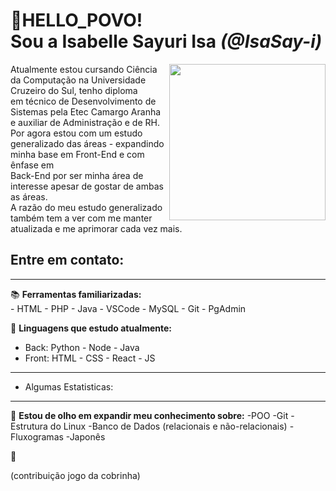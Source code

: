 
<h1 align="left">👋HELLO_POVO! <br> Sou a Isabelle Sayuri Isa <i>(@IsaSay-i)</i> </h1>

<div>
  <p>
    <img align="right" src="https://raw.githubusercontent.com/IsaSay-i/IsaSay-i/main/assets/hollow-knight-spin.gif" width="250">
  </p>

  Atualmente estou cursando Ciência da Computação na Universidade Cruzeiro do Sul, tenho diploma  
  em técnico de Desenvolvimento de Sistemas pela Etec Camargo Aranha e auxiliar de Administração e de RH.  
  Por agora estou com um estudo generalizado das áreas - expandindo minha base em Front-End e com ênfase em  
  Back-End por ser minha área de interesse apesar de gostar de ambas as áreas.  
  A razão do meu estudo generalizado também tem a ver com me manter atualizada e me aprimorar cada vez mais.  

  ## Entre em contato:
</div>

<hr>

📚 **Ferramentas familiarizadas:** <br>
    - HTML
    - PHP
    - Java
    - VSCode
    - MySQL
    - Git
    - PgAdmin

🌱 **Linguagens que estudo atualmente:** <br>

- Back:
  Python - Node - Java <br>
- Front:
  HTML - CSS - React - JS

<hr>
     
- Algumas Estatisticas:

<hr>
        
👀 **Estou de olho em expandir meu conhecimento sobre:**
  -POO
  -Git
  -Estrutura do Linux
  -Banco de Dados (relacionais e não-relacionais)
  -Fluxogramas
  -Japonês

🤗

(contribuição jogo da cobrinha)
